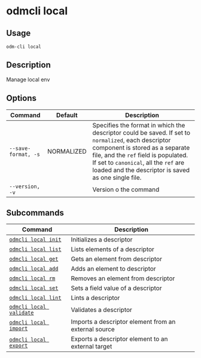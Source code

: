 # odmcli local

## Usage

`odm-cli local`

## Description

Manage local env

## Options

| Command             | Default    | Description                                                                                                                                                                                                                                                                    |
|---------------------|------------|--------------------------------------------------------------------------------------------------------------------------------------------------------------------------------------------------------------------------------------------------------------------------------|
| `--save-format, -s` | NORMALIZED | Specifies the format in which the descriptor could be saved. If set to `normalized`, each descriptor component is stored as a separate file, and the `ref` field is populated. If set to `canonical`, all the `ref` are loaded and the descriptor is saved as one single file. |
| `--version, -v`     |            | Version o the command                                                                                                                                                                                                                                                          |

## Subcommands

| Command                                          | Description                                          |
|--------------------------------------------------|------------------------------------------------------|
| [`odmcli local init`](cmd-local-init.md)         | Initializes a descriptor                             |
| [`odmcli local list`](cmd-local-list.md)         | Lists elements of a descriptor                       |
| [`odmcli local get`](cmd-local-get.md)           | Gets an element from descriptor                      |
| [`odmcli local add`](cmd-local-add.md)           | Adds an element to descriptor                        |
| [`odmcli local rm`](cmd-local-rm.md)             | Removes an element from descriptor                   |
| [`odmcli local set`](cmd-local-set.md)           | Sets a field value of a descriptor                   |
| [`odmcli local lint`](cmd-local-lint.md)         | Lints a descriptor                                   |
| [`odmcli local validate`](cmd-local-validate.md) | Validates a descriptor                               |
| [`odmcli local import`](cmd-local-import.md)     | Imports a descriptor element from an external source |
| [`odmcli local export`](cmd-local-export.md)     | Exports a descriptor element to an external target   |

